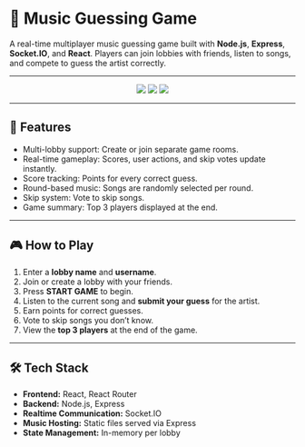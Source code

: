 # 🎵 Music Guessing Game

A real-time multiplayer music guessing game built with **Node.js**, **Express**, **Socket.IO**, and **React**. Players can join lobbies with friends, listen to songs, and compete to guess the artist correctly.

---
<p align="center">
  <img src="https://github.com/user-attachments/assets/ebe3b21d-6b60-4d28-99e5-6f45a02e3fd9" style="max-width: 20%; height: auto;" />
  <img src="https://github.com/user-attachments/assets/86613f80-9d6c-4e6b-a725-f01d013754e3" style="max-width: 35%; height: auto;" />
  <img src="https://github.com/user-attachments/assets/f39b1f79-cd07-4e21-ab58-ba3e16cc57e6" style="max-width: 35%; height: auto;" />
</p>

---

## 🚀 Features

- Multi-lobby support: Create or join separate game rooms.
- Real-time gameplay: Scores, user actions, and skip votes update instantly.
- Score tracking: Points for every correct guess.
- Round-based music: Songs are randomly selected per round.
- Skip system: Vote to skip songs.
- Game summary: Top 3 players displayed at the end.

---

## 🎮 How to Play

1. Enter a **lobby name** and **username**.
2. Join or create a lobby with your friends.
3. Press **START GAME** to begin.
4. Listen to the current song and **submit your guess** for the artist.
5. Earn points for correct guesses.
6. Vote to skip songs you don’t know.
7. View the **top 3 players** at the end of the game.

---

## 🛠️ Tech Stack

- **Frontend:** React, React Router
- **Backend:** Node.js, Express
- **Realtime Communication:** Socket.IO
- **Music Hosting:** Static files served via Express
- **State Management:** In-memory per lobby


